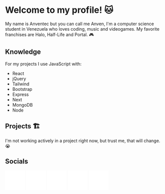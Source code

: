 # Welcome to my profile! 🐱

My name is Anventec but you can call me Anven, I'm a computer science student in Venezuela who loves coding, music and videogames. My favorite franchises are Halo, Half-Life and Portal. 🎮

## Knowledge

For my projects I use JavaScript with:

- React
- jQuery
- Tailwind
- Bootstrap
- Express
- Next
- MongoDB
- Node

## Projects :building_construction:

I'm not working actively in a project right now, but trust me, that will change. :sob:

## Socials

<!-- Please don't remove this: Grab your social icons from https://github.com/carlsednaoui/gitsocial -->

[![alt text][1.1]][1]
[![alt text][2.1]][2]
[![alt text][3.1]][3]
[![alt text][4.1]][4]
[![alt text][5.1]][5]

[1.1]: https://raw.githubusercontent.com/CLorant/readme-social-icons/main/large/light/twitter.svg (twitter icon with padding)
[2.1]: https://raw.githubusercontent.com/CLorant/readme-social-icons/main/large/light/twitch.svg (twitch icon with padding)
[3.1]: https://raw.githubusercontent.com/CLorant/readme-social-icons/main/large/light/discord.svg (discord plus icon with padding)
[4.1]: https://raw.githubusercontent.com/CLorant/readme-social-icons/main/large/light/youtube.svg (youtube icon with padding)
[5.1]: https://raw.githubusercontent.com/CLorant/readme-social-icons/main/large/light/tiktok.svg (tiktok icon with padding)

[1]: https://x.com/anventec_
[2]: https://twitch.tv/anventec
[3]: https://discord.com/users/715373744515710997
[4]: https://youtube.com/@anventec
[5]: https://tiktok.com/@anventec

<!-- Please don't remove this: Grab your social icons from https://github.com/carlsednaoui/gitsocial -->
